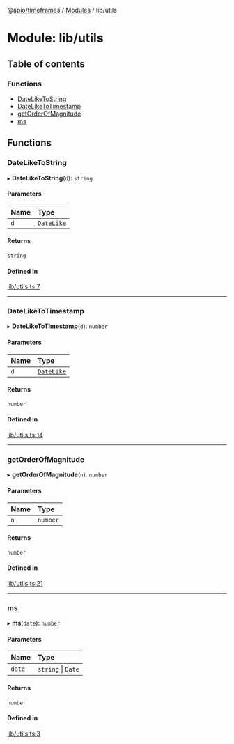 [@apio/timeframes](../README.md) / [Modules](../modules.md) / lib/utils

# Module: lib/utils

## Table of contents

### Functions

- [DateLikeToString](lib_utils.md#dateliketostring)
- [DateLikeToTimestamp](lib_utils.md#dateliketotimestamp)
- [getOrderOfMagnitude](lib_utils.md#getorderofmagnitude)
- [ms](lib_utils.md#ms)

## Functions

### DateLikeToString

▸ **DateLikeToString**(`d`): `string`

#### Parameters

| Name | Type |
| :------ | :------ |
| `d` | [`DateLike`](lib_types.md#datelike) |

#### Returns

`string`

#### Defined in

[lib/utils.ts:7](https://github.com/fatmatto/timeframes/blob/92e131e/src/lib/utils.ts#L7)

___

### DateLikeToTimestamp

▸ **DateLikeToTimestamp**(`d`): `number`

#### Parameters

| Name | Type |
| :------ | :------ |
| `d` | [`DateLike`](lib_types.md#datelike) |

#### Returns

`number`

#### Defined in

[lib/utils.ts:14](https://github.com/fatmatto/timeframes/blob/92e131e/src/lib/utils.ts#L14)

___

### getOrderOfMagnitude

▸ **getOrderOfMagnitude**(`n`): `number`

#### Parameters

| Name | Type |
| :------ | :------ |
| `n` | `number` |

#### Returns

`number`

#### Defined in

[lib/utils.ts:21](https://github.com/fatmatto/timeframes/blob/92e131e/src/lib/utils.ts#L21)

___

### ms

▸ **ms**(`date`): `number`

#### Parameters

| Name | Type |
| :------ | :------ |
| `date` | `string` \| `Date` |

#### Returns

`number`

#### Defined in

[lib/utils.ts:3](https://github.com/fatmatto/timeframes/blob/92e131e/src/lib/utils.ts#L3)
